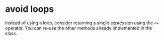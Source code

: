 # avoid loops

Instead of using a loop, consider returning a single expression using the `<=` operator.
You can re-use the other methods already implemented in the class.
